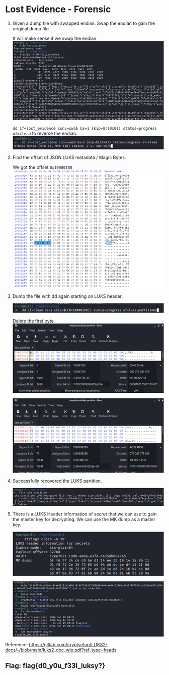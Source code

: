 # Lost Evidence - Forensic

1. Given a dump file with swapped endian. Swap the endian to gain the original dump file.

    It will make sense if we swap the endian.
![](./images/1.png)

    `dd if=lost_evidence conv=swab bs=1 skip=$((0x0)) status=progress of=clean` to reverse the endian.
![](./images/2.png)


2. Find the offset of JSON LUKS metadata / Magic Bytes. 
    
    We got the offset `0x10000180`
    ![](./images/3.png)

3. Dump the file with dd again starting on LUKS header.

    ![](./images/9.png)
    
    Delete the first byte
    ![](./images/4.png)

    ![](./images/5.png)

4. Successfully recovered the LUKS partition.

    ![](./images/6.png)


5. There is a LUKS Header information of secret that we can use to gain the master key for decrypting. We can use the MK dump as a master key.

    ![](./images/7.png)

    ![](./images/8.png)


Reference: https://gitlab.com/cryptsetup/LUKS2-docs/-/blob/main/luks2_doc_wip.pdf?ref_type=heads

## Flag: flag{d0_y0u_f33l_luksy?}

